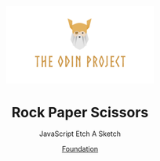 <div align="center">
<a href="https://theodinproject.com/"><img src="https://github.com/yousefelassal/odin-recipes/blob/main/images/top%20logo.png?raw=true" width="300px" height="auto"></a>
<h1>Rock Paper Scissors</h1>
<p>JavaScript Etch A Sketch</p>
<p><a href="https://www.theodinproject.com/paths/foundations/courses/foundations">Foundation</a></p>
</div>
